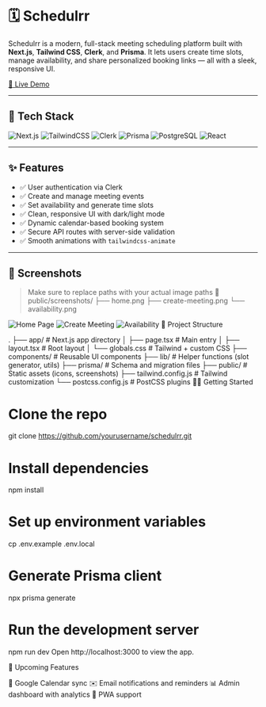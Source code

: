 # 🗓️ Schedulrr

Schedulrr is a modern, full-stack meeting scheduling platform built with **Next.js**, **Tailwind CSS**, **Clerk**, and **Prisma**. It lets users create time slots, manage availability, and share personalized booking links — all with a sleek, responsive UI.

[🔗 Live Demo](https://schedulrr.vercel.app)

---

## 🚀 Tech Stack

![Next.js](https://img.shields.io/badge/Next.js-000?logo=next.js&logoColor=white)
![TailwindCSS](https://img.shields.io/badge/TailwindCSS-06B6D4?logo=tailwindcss&logoColor=white)
![Clerk](https://img.shields.io/badge/Clerk-F02E65?logo=clerk&logoColor=white)
![Prisma](https://img.shields.io/badge/Prisma-2D3748?logo=prisma&logoColor=white)
![PostgreSQL](https://img.shields.io/badge/PostgreSQL-4169E1?logo=postgresql&logoColor=white)
![React](https://img.shields.io/badge/React-61DAFB?logo=react&logoColor=white)

---

## ✨ Features

- ✅ User authentication via Clerk
- ✅ Create and manage meeting events
- ✅ Set availability and generate time slots
- ✅ Clean, responsive UI with dark/light mode
- ✅ Dynamic calendar-based booking system
- ✅ Secure API routes with server-side validation
- ✅ Smooth animations with `tailwindcss-animate`

---

## 📸 Screenshots

> Make sure to replace paths with your actual image paths
📁 public/screenshots/
├── home.png
├── create-meeting.png
└── availability.png



![Home Page](./public/screenshots/home.png)
![Create Meeting](./public/screenshots/create-meeting.png)
![Availability](./public/screenshots/availability.png)
📂 Project Structure

.
├── app/                 # Next.js app directory
│   ├── page.tsx         # Main entry
│   ├── layout.tsx       # Root layout
│   └── globals.css      # Tailwind + custom CSS
├── components/          # Reusable UI components
├── lib/                 # Helper functions (slot generator, utils)
├── prisma/              # Schema and migration files
├── public/              # Static assets (icons, screenshots)
├── tailwind.config.js   # Tailwind customization
└── postcss.config.js    # PostCSS plugins
🧑‍💻 Getting Started

# Clone the repo
git clone https://github.com/yourusername/schedulrr.git

# Install dependencies
npm install

# Set up environment variables
cp .env.example .env.local

# Generate Prisma client
npx prisma generate

# Run the development server
npm run dev
Open http://localhost:3000 to view the app.

🔮 Upcoming Features

🔄 Google Calendar sync
✉️ Email notifications and reminders
📊 Admin dashboard with analytics
📱 PWA support
